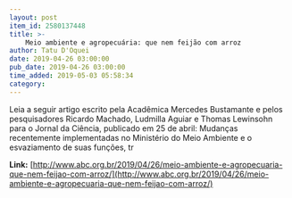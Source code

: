 ```yaml
---
layout: post
item_id: 2580137448
title: >-
    Meio ambiente e agropecuária: que nem feijão com arroz
author: Tatu D'Oquei
date: 2019-04-26 03:00:00
pub_date: 2019-04-26 03:00:00
time_added: 2019-05-03 05:58:34
category: 
---
```


Leia a seguir artigo escrito pela Acadêmica Mercedes Bustamante e pelos pesquisadores Ricardo Machado, Ludmilla Aguiar e Thomas Lewinsohn para o Jornal da Ciência, publicado em 25 de abril: Mudanças recentemente implementadas no Ministério do Meio Ambiente e o esvaziamento de suas funções, tr

**Link:** [http://www.abc.org.br/2019/04/26/meio-ambiente-e-agropecuaria-que-nem-feijao-com-arroz/](http://www.abc.org.br/2019/04/26/meio-ambiente-e-agropecuaria-que-nem-feijao-com-arroz/)

